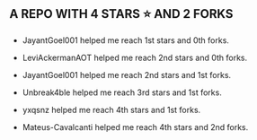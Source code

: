 ## A REPO WITH 4 STARS ⭐️ AND 2 FORKS

- JayantGoel001 helped me reach 1st stars and 0th forks.

- LeviAckermanAOT helped me reach 2nd stars and 0th forks.

- JayantGoel001 helped me reach 2nd stars and 1st forks.

- Unbreak4ble helped me reach 3rd stars and 1st forks.

- yxqsnz helped me reach 4th stars and 1st forks.

- Mateus-Cavalcanti helped me reach 4th stars and 2nd forks.
